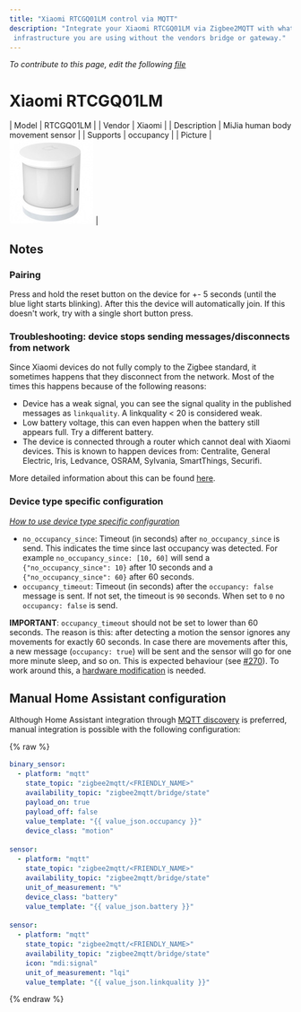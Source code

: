```yaml
---
title: "Xiaomi RTCGQ01LM control via MQTT"
description: "Integrate your Xiaomi RTCGQ01LM via Zigbee2MQTT with whatever smart home
 infrastructure you are using without the vendors bridge or gateway."
---
```


*To contribute to this page, edit the following
[file](https://github.com/Koenkk/zigbee2mqtt.io/blob/master/docs/devices/RTCGQ01LM.md)*

# Xiaomi RTCGQ01LM

| Model | RTCGQ01LM  |
| Vendor  | Xiaomi  |
| Description | MiJia human body movement sensor |
| Supports | occupancy |
| Picture | ![Xiaomi RTCGQ01LM](../images/devices/RTCGQ01LM.jpg) |

## Notes


### Pairing
Press and hold the reset button on the device for +- 5 seconds (until the blue light starts blinking).
After this the device will automatically join. If this doesn't work, try with a single short button press.


### Troubleshooting: device stops sending messages/disconnects from network
Since Xiaomi devices do not fully comply to the Zigbee standard, it sometimes happens that they disconnect from the network.
Most of the times this happens because of the following reasons:
- Device has a weak signal, you can see the signal quality in the published messages as `linkquality`. A linkquality < 20 is considered weak.
- Low battery voltage, this can even happen when the battery still appears full. Try a different battery.
- The device is connected through a router which cannot deal with Xiaomi devices. This is known to happen devices from: Centralite, General Electric, Iris, Ledvance, OSRAM, Sylvania, SmartThings, Securifi.

More detailed information about this can be found [here](https://community.hubitat.com/t/xiaomi-aqara-devices-pairing-keeping-them-connected/623).


### Device type specific configuration
*[How to use device type specific configuration](../information/configuration.md)*

* `no_occupancy_since`: Timeout (in seconds) after `no_occupancy_since` is send.
This indicates the time since last occupancy was detected.
For example `no_occupancy_since: [10, 60]` will send a `{"no_occupancy_since": 10}` after 10 seconds
and a `{"no_occupancy_since": 60}` after 60 seconds.
* `occupancy_timeout`: Timeout (in seconds) after the `occupancy: false` message is sent.
If not set, the timeout is `90` seconds.
When set to `0` no `occupancy: false` is send.

**IMPORTANT**: `occupancy_timeout` should not be set to lower than 60 seconds.
The reason is this: after detecting a motion the sensor ignores any movements for
exactly 60 seconds. In case there are movements after this, a new message
(`occupancy: true`) will be sent and the sensor will go for one more minute sleep, and so on.
This is expected behaviour (see [#270](https://github.com/Koenkk/zigbee2mqtt/issues/270#issuecomment-414999973)).
To work around this, a
[hardware modification](https://community.smartthings.com/t/making-xiaomi-motion-sensor-a-super-motion-sensor/139806)
is needed.


## Manual Home Assistant configuration
Although Home Assistant integration through [MQTT discovery](../integration/home_assistant) is preferred,
manual integration is possible with the following configuration:


{% raw %}
```yaml
binary_sensor:
  - platform: "mqtt"
    state_topic: "zigbee2mqtt/<FRIENDLY_NAME>"
    availability_topic: "zigbee2mqtt/bridge/state"
    payload_on: true
    payload_off: false
    value_template: "{{ value_json.occupancy }}"
    device_class: "motion"

sensor:
  - platform: "mqtt"
    state_topic: "zigbee2mqtt/<FRIENDLY_NAME>"
    availability_topic: "zigbee2mqtt/bridge/state"
    unit_of_measurement: "%"
    device_class: "battery"
    value_template: "{{ value_json.battery }}"

sensor:
  - platform: "mqtt"
    state_topic: "zigbee2mqtt/<FRIENDLY_NAME>"
    availability_topic: "zigbee2mqtt/bridge/state"
    icon: "mdi:signal"
    unit_of_measurement: "lqi"
    value_template: "{{ value_json.linkquality }}"
```
{% endraw %}


